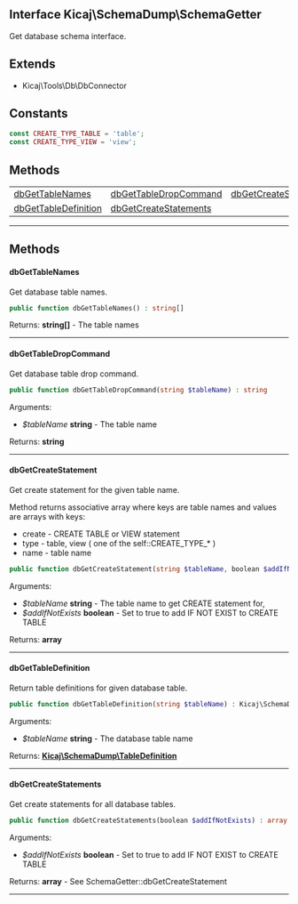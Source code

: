 ## Interface Kicaj\SchemaDump\SchemaGetter
Get database schema interface.

## Extends

- Kicaj\Tools\Db\DbConnector

## Constants

```php
const CREATE_TYPE_TABLE = 'table';
const CREATE_TYPE_VIEW = 'view';
```

## Methods

|                                                  |                                                  |                                                  |
| ------------------------------------------------ | ------------------------------------------------ | ------------------------------------------------ |
|       [dbGetTableNames](#dbgettablenames)        | [dbGetTableDropCommand](#dbgettabledropcommand)  |  [dbGetCreateStatement](#dbgetcreatestatement)   |
|  [dbGetTableDefinition](#dbgettabledefinition)   | [dbGetCreateStatements](#dbgetcreatestatements)  |                      [](#)                       |

-------
## Methods
#### dbGetTableNames
Get database table names.
```php
public function dbGetTableNames() : string[]
```

Returns: **string[]** - The table names

-------
#### dbGetTableDropCommand
Get database table drop command.
```php
public function dbGetTableDropCommand(string $tableName) : string
```
Arguments:
- _$tableName_ **string** - The table name

Returns: **string**

-------
#### dbGetCreateStatement
Get create statement for the given table name.

Method returns associative array where keys are table names and values are arrays with keys:

- create - CREATE TABLE or VIEW statement
- type   - table, view ( one of the self::CREATE_TYPE_* )
- name   - table name
```php
public function dbGetCreateStatement(string $tableName, boolean $addIfNotExists) : array
```
Arguments:
- _$tableName_ **string** - The table name to get CREATE statement for, 
- _$addIfNotExists_ **boolean** - Set to true to add IF NOT EXIST to CREATE TABLE

Returns: **array**

-------
#### dbGetTableDefinition
Return table definitions for given database table.
```php
public function dbGetTableDefinition(string $tableName) : Kicaj\SchemaDump\TableDefinition
```
Arguments:
- _$tableName_ **string** - The database table name

Returns: **[Kicaj\SchemaDump\TableDefinition](Kicaj-SchemaDump-TableDefinition.md)**

-------
#### dbGetCreateStatements
Get create statements for all database tables.
```php
public function dbGetCreateStatements(boolean $addIfNotExists) : array
```
Arguments:
- _$addIfNotExists_ **boolean** - Set to true to add IF NOT EXIST to CREATE TABLE

Returns: **array** - See SchemaGetter::dbGetCreateStatement

-------
